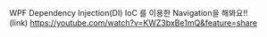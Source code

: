WPF Dependency Injection(DI) IoC 를 이용한 Navigation을 해봐요!!  
(link) https://youtube.com/watch?v=KWZ3bxBe1mQ&feature=share
